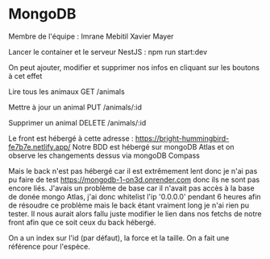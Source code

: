 # MongoDB
Membre de l'équipe :
Imrane Mebitil
Xavier Mayer

Lancer le container et le serveur NestJS : npm run start:dev

On peut ajouter, modifier et supprimer nos infos en cliquant sur les boutons à cet effet

Lire tous les animaux
GET /animals

Mettre à jour un animal
PUT /animals/:id

Supprimer un animal
DELETE /animals/:id

Le front est hébergé à cette adresse : https://bright-hummingbird-fe7b7e.netlify.app/
Notre BDD est hébergé sur mongoDB Atlas et on observe les changements dessus via mongoDB Compass

Mais le back n'est pas hébergé car il est extrêmement lent donc je n'ai pas pu faire de test https://mongodb-1-on3d.onrender.com donc ils ne sont pas encore liés.
J'avais un problème de base car il n'avait pas accès à la base de donée mongo Atlas, j'ai donc whitelist l'ip '0.0.0.0' pendant 6 heures afin de résoudre ce problème mais le back étant vraiment long je n'ai rien pu tester. Il nous aurait alors fallu juste modifier le lien dans nos fetchs de notre front afin que ce soit ceux du back hébergé.

On a un index sur l'id (par défaut), la force et la taille.
On a fait une référence pour l'espèce.
